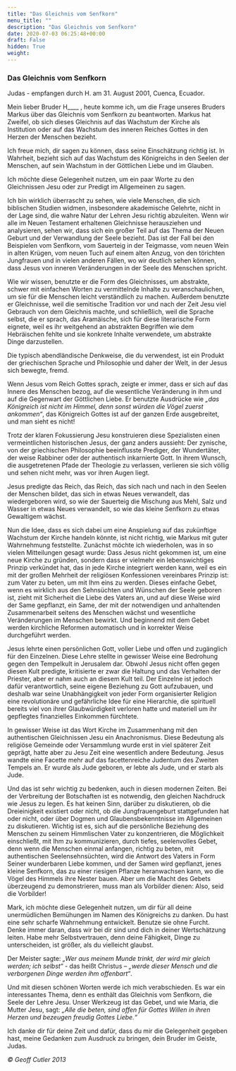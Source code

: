 ```yaml
---
title: "Das Gleichnis vom Senfkorn"
menu_title: ""
description: "Das Gleichnis vom Senfkorn"
date: 2020-07-03 06:25:48+00:00
draft: False
hidden: True
weight:
---
```

### Das Gleichnis vom Senfkorn

Judas - empfangen durch H. am 31. August 2001, Cuenca, Ecuador.

Mein lieber Bruder H____ , heute komme ich, um die Frage unseres Bruders Markus über das Gleichnis vom Senfkorn zu beantworten. Markus hat Zweifel, ob sich dieses Gleichnis auf das Wachstum der Kirche als Institution oder auf das Wachstum des inneren Reiches Gottes in den Herzen der Menschen bezieht.

Ich freue mich, dir sagen zu können, dass seine Einschätzung richtig ist. In Wahrheit,  bezieht sich auf das Wachstum des Königreichs in den Seelen der Menschen, auf sein Wachstum in der Göttlichen Liebe und im Glauben.

Ich möchte diese Gelegenheit nutzen, um ein paar Worte zu den Gleichnissen Jesu oder zur Predigt im Allgemeinen zu sagen.

Ich bin wirklich überrascht zu sehen, wie viele Menschen, die sich biblischen Studien widmen, insbesondere akademische Gelehrte, nicht in der Lage sind, die wahre Natur der Lehren Jesu richtig abzuleiten. Wenn wir alle im Neuen Testament erhaltenen Gleichnisse herausziehen und analysieren, sehen wir, dass sich ein großer Teil auf das Thema der Neuen Geburt und der Verwandlung der Seele bezieht. Das ist der Fall bei den Beispielen vom Senfkorn, vom Sauerteig in der Teigmasse, vom neuen Wein in alten Krügen, vom neuen Tuch auf einem alten Anzug, von den törichten Jungfrauen und in vielen anderen Fällen, wo wir deutlich sehen können, dass Jesus von inneren Veränderungen in der Seele des Menschen spricht.

Wie wir wissen, benutzte er die Form des Gleichnisses, um abstrakte, schwer mit einfachen Worten zu vermittelnde Inhalte zu veranschaulichen, um sie für die Menschen leicht verständlich zu machen. Außerdem benutzte er Gleichnisse, weil die semitische Tradition vor und nach der Zeit Jesu viel Gebrauch von dem Gleichnis machte, und schließlich, weil die Sprache selbst, die er sprach, das Aramäische, sich für diese literarische Form eignete, weil es ihr weitgehend an abstrakten Begriffen wie dem Hebräischen fehlte und sie konkrete Inhalte verwendete, um abstrakte Dinge darzustellen.

Die typisch abendländische Denkweise, die du verwendest, ist ein Produkt der griechischen Sprache und Philosophie und daher der Welt, in der Jesus sich bewegte, fremd.

Wenn Jesus vom Reich Gottes sprach, zeigte er immer, dass er sich auf das Innere des Menschen bezog, auf die wesentliche Veränderung in ihm und auf die Gegenwart der Göttlichen Liebe. Er benutzte Ausdrücke wie *„das Königreich ist nicht im Himmel, denn sonst würden die Vögel zuerst ankommen“*, das Königreich Gottes ist auf der ganzen Erde ausgebreitet, und man sieht es nicht!

Trotz der klaren Fokussierung Jesu konstruieren diese Spezialisten einen vermeintlichen historischen Jesus, der ganz anders aussieht: Der zynische, von der griechischen Philosophie beeinflusste Prediger, der Wundertäter, der weise Rabbiner oder der authentisch inkarnierte Gott. In ihrem Wunsch, die ausgetretenen Pfade der Theologie zu verlassen, verlieren sie sich völlig und sehen nicht mehr, was vor ihren Augen liegt.

Jesus predigte das Reich, das Reich, das sich nach und nach in den Seelen der Menschen bildet, das sich in etwas Neues verwandelt, das wiedergeboren wird, so wie der Sauerteig die Mischung aus Mehl, Salz und Wasser in etwas Neues verwandelt, so wie das kleine Senfkorn zu etwas Gewaltigem wächst.

Nun die Idee, dass es sich dabei um eine Anspielung auf das zukünftige Wachstum der Kirche handeln könnte, ist nicht richtig, wie Markus mit guter Wahrnehmung feststellte. Zunächst möchte ich wiederholen, was in so vielen Mitteilungen gesagt wurde: Dass Jesus nicht gekommen ist, um eine neue Kirche zu gründen, sondern dass er vielmehr ein lebenswichtiges Prinzip verkündet hat, das in jede Kirche integriert werden kann, weil es ein mit der großen Mehrheit der religiösen Konfessionen vereinbares Prinzip ist: zum Vater zu beten, um mit Ihm eins zu werden. Dieses einfache Gebet, wenn es wirklich aus den Sehnsüchten und Wünschen der Seele geboren ist, zieht mit Sicherheit die Liebe des Vaters an, und auf diese Weise wird der Same gepflanzt, ein Same, der mit der notwendigen und anhaltenden Zusammenarbeit seitens des Menschen wächst und wesentliche Veränderungen im Menschen bewirkt. Und beginnend mit dem Gebet werden kirchliche Reformen automatisch und in korrekter Weise durchgeführt werden.

Jesus lehrte einen persönlichen Gott, voller Liebe und offen und zugänglich für den Einzelnen. Diese Lehre stellte in gewisser Weise eine Bedrohung gegen den Tempelkult in Jerusalem dar. Obwohl Jesus nicht offen gegen diesen Kult predigte, kritisierte er zwar die Haltung und das Verhalten der Priester, aber er nahm auch an diesem Kult teil. Der Einzelne ist jedoch dafür verantwortlich, seine eigene Beziehung zu Gott aufzubauen, und deshalb war seine Unabhängigkeit von jeder Form organisierter Religion eine revolutionäre und gefährliche Idee für eine Hierarchie, die spirituell bereits viel von ihrer Glaubwürdigkeit verloren hatte und materiell um ihr gepflegtes finanzielles Einkommen fürchtete.

In gewisser Weise ist das Wort Kirche im Zusammenhang mit den authentischen Gleichnissen Jesu ein Anachronismus. Diese Bedeutung als religiöse Gemeinde oder Versammlung wurde erst in viel späterer Zeit geprägt, hatte aber zu Jesu Zeit eine wesentlich andere Bedeutung. Jesus wandte eine Facette mehr auf das facettenreiche Judentum des Zweiten Tempels an. Er wurde als Jude geboren, er lebte als Jude, und er starb als Jude.

Und das ist sehr wichtig zu bedenken, auch in diesen modernen Zeiten. Bei der Verbreitung der Botschaften ist es notwendig, den gleichen Nachdruck wie Jesus zu legen. Es hat keinen Sinn, darüber zu diskutieren, ob die Dreieinigkeit existiert oder nicht, ob die Jungfrauengeburt stattgefunden hat oder nicht, oder über Dogmen und Glaubensbekenntnisse im Allgemeinen zu diskutieren. Wichtig ist es, sich auf die persönliche Beziehung des Menschen zu seinem Himmlischen Vater zu konzentrieren, die Möglichkeit einschließt, mit Ihm zu kommunizieren, durch tiefes, seelenvolles Gebet, denn wenn die Menschen einmal anfangen, richtig zu beten, mit authentischen Seelensehnsüchten, wird die Antwort des Vaters in Form Seiner wunderbaren Liebe kommen, und der Samen wird gepflanzt, jenes kleine Senfkorn, das zu einer riesigen Pflanze heranwachsen kann, wo die Vögel des Himmels ihre Nester bauen. Aber um die Macht des Gebets überzeugend zu demonstrieren, muss man als Vorbilder dienen: Also, seid die Vorbilder!

Mark, ich möchte diese Gelegenheit nutzen, um dir für all deine unermüdlichen Bemühungen im Namen des Königreichs zu danken. Du hast eine sehr scharfe Wahrnehmung entwickelt. Benutze sie ohne Furcht. Denke immer daran, dass wir bei dir sind und dich in deiner Wertschätzung leiten. Habe mehr Selbstvertrauen, denn deine Fähigkeit, Dinge zu unterscheiden, ist größer, als du vielleicht glaubst.

Der Meister sagte: *„Wer aus meinem Munde trinkt, der wird mir gleich werden; ich selbst“* - das heißt Christus – *„werde dieser Mensch und die verborgenen Dinge werden ihm offenbart“*.

Und mit diesen schönen Worten werde ich mich verabschieden. Es war ein interessantes Thema, denn es enthält das Gleichnis vom Senfkorn, die Seele der Lehre Jesu. Unser Werkzeug ist das Gebet, und wie Maria, die Mutter Jesu, sagt: *„Alle die beten, sind offen für Gottes Willen in ihren Herzen und bezeugen freudig Gottes Liebe.“*

Ich danke dir für deine Zeit und dafür, dass du mir die Gelegenheit gegeben hast, meine Gedanken zum Ausdruck zu bringen, dein Bruder im Geiste, Judas.

*© Geoff Cutler 2013*
